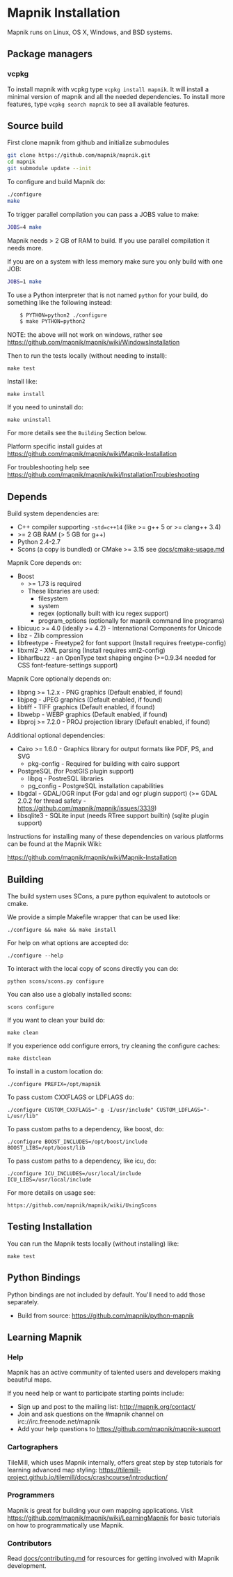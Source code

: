 # Mapnik Installation

Mapnik runs on Linux, OS X, Windows, and BSD systems.

## Package managers
### vcpkg 
To install mapnik with vcpkg type `vcpkg install mapnik`. It will install a minimal version of mapnik and all the needed dependencies. 
To install more features, type `vcpkg search mapnik` to see all available features.

## Source build

First clone mapnik from github and initialize submodules

```bash
git clone https://github.com/mapnik/mapnik.git
cd mapnik
git submodule update --init
```

To configure and build Mapnik do:

```bash
./configure
make
```

To trigger parallel compilation you can pass a JOBS value to make:

```bash
JOBS=4 make
```

Mapnik needs > 2 GB of RAM to build. If you use parallel compilation it needs more.

If you are on a system with less memory make sure you only build with one JOB:

```bash
JOBS=1 make
```

To use a Python interpreter that is not named `python` for your build, do
something like the following instead:

```bash
    $ PYTHON=python2 ./configure
    $ make PYTHON=python2
```

NOTE: the above will not work on windows, rather see https://github.com/mapnik/mapnik/wiki/WindowsInstallation

Then to run the tests locally (without needing to install):

    make test

Install like:

    make install

If you need to uninstall do:

    make uninstall

For more details see the `Building` Section below.

Platform specific install guides at https://github.com/mapnik/mapnik/wiki/Mapnik-Installation

For troubleshooting help see https://github.com/mapnik/mapnik/wiki/InstallationTroubleshooting


## Depends

Build system dependencies are:

 * C++ compiler supporting `-std=c++14` (like >= g++ 5 or >= clang++ 3.4)
 * \>= 2 GB RAM (> 5 GB for g++)
 * Python 2.4-2.7 
 * Scons (a copy is bundled) or CMake >= 3.15 see [docs/cmake-usage.md](./docs/cmake-usage.md)

Mapnik Core depends on:

 * Boost
    - \>= 1.73 is required
    - These libraries are used:
      - filesystem
      - system
      - regex (optionally built with icu regex support)
      - program_options (optionally for mapnik command line programs)
 * libicuuc >= 4.0 (ideally >= 4.2) - International Components for Unicode
 * libz - Zlib compression
 * libfreetype - Freetype2 for font support (Install requires freetype-config)
 * libxml2 - XML parsing (Install requires xml2-config)
 * libharfbuzz - an OpenType text shaping engine (>=0.9.34 needed for CSS font-feature-settings support)

Mapnik Core optionally depends on:

 * libpng >= 1.2.x - PNG graphics (Default enabled, if found)
 * libjpeg - JPEG graphics (Default enabled, if found)
 * libtiff - TIFF graphics (Default enabled, if found)
 * libwebp - WEBP graphics  (Default enabled, if found)
 * libproj >= 7.2.0 - PROJ projection library (Default enabled, if found)

Additional optional dependencies:

 * Cairo >= 1.6.0 - Graphics library for output formats like PDF, PS, and SVG
    - pkg-config - Required for building with cairo support
 * PostgreSQL (for PostGIS plugin support)
    - libpq - PostreSQL libraries
    - pg_config - PostgreSQL installation capabilities
 * libgdal - GDAL/OGR input (For gdal and ogr plugin support) (>= GDAL 2.0.2 for thread safety - https://github.com/mapnik/mapnik/issues/3339)
 * libsqlite3 - SQLite input (needs RTree support builtin) (sqlite plugin support)

Instructions for installing many of these dependencies on
various platforms can be found at the Mapnik Wiki:

https://github.com/mapnik/mapnik/wiki/Mapnik-Installation


## Building

The build system uses SCons, a pure python equivalent to autotools or cmake.

We provide a simple Makefile wrapper that can be used like:

    ./configure && make && make install

For help on what options are accepted do:

    ./configure --help

To interact with the local copy of scons directly you can do:

    python scons/scons.py configure

You can also use a globally installed scons:

    scons configure

If you want to clean your build do:

    make clean

If you experience odd configure errors, try cleaning the configure caches:

    make distclean

To install in a custom location do:

    ./configure PREFIX=/opt/mapnik

To pass custom CXXFLAGS or LDFLAGS do:

    ./configure CUSTOM_CXXFLAGS="-g -I/usr/include" CUSTOM_LDFLAGS="-L/usr/lib"

To pass custom paths to a dependency, like boost, do:

    ./configure BOOST_INCLUDES=/opt/boost/include BOOST_LIBS=/opt/boost/lib

To pass custom paths to a dependency, like icu, do:

    ./configure ICU_INCLUDES=/usr/local/include ICU_LIBS=/usr/local/include

For more details on usage see:

    https://github.com/mapnik/mapnik/wiki/UsingScons


## Testing Installation

You can run the Mapnik tests locally (without installing) like:

    make test

## Python Bindings

Python bindings are not included by default. You'll need to add those separately. 

 * Build from source: https://github.com/mapnik/python-mapnik

## Learning Mapnik

### Help

Mapnik has an active community of talented users and developers making beautiful maps.

If you need help or want to participate starting points include:

- Sign up and post to the mailing list: http://mapnik.org/contact/
- Join and ask questions on the #mapnik channel on irc://irc.freenode.net/mapnik
- Add your help questions to https://github.com/mapnik/mapnik-support

### Cartographers

TileMill, which uses Mapnik internally, offers great step by step tutorials for
learning advanced map styling: https://tilemill-project.github.io/tilemill/docs/crashcourse/introduction/

### Programmers

Mapnik is great for building your own mapping applications. Visit
https://github.com/mapnik/mapnik/wiki/LearningMapnik for basic
tutorials on how to programmatically use Mapnik.

### Contributors

Read [docs/contributing.md](docs/contributing.md) for resources for getting involved with Mapnik development.
